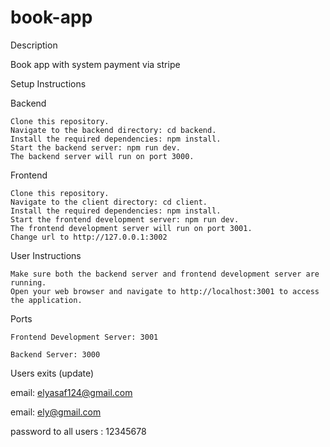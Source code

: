 # book-app

Description

Book app with system payment via stripe

Setup Instructions

Backend

    Clone this repository.
    Navigate to the backend directory: cd backend.
    Install the required dependencies: npm install.
    Start the backend server: npm run dev.
    The backend server will run on port 3000.

Frontend

    Clone this repository.
    Navigate to the client directory: cd client.
    Install the required dependencies: npm install.
    Start the frontend development server: npm run dev.
    The frontend development server will run on port 3001.
    Change url to http://127.0.0.1:3002

User Instructions

    Make sure both the backend server and frontend development server are running.
    Open your web browser and navigate to http://localhost:3001 to access the application.

Ports

    Frontend Development Server: 3001

    Backend Server: 3000

Users exits (update)

email: elyasaf124@gmail.com

email: ely@gmail.com

password to all users : 12345678
